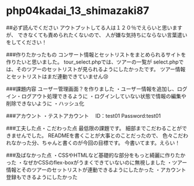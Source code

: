 # php04kadai_13_shimazaki87

##必ず読んでください
アウトプットしてる人は１２０％でえらいと思いますが、
できなくても責められたくないので、
人が嫌な気持ちにならない言葉遣いをしてください！

###作りたかったもの
コンサート情報とセットリストをまとめられるサイトを作りたいと思いました。
tour_select.phpでは、ツアーの一覧が
select.phpでは、そのツアーのセットリストが見られるようにしたかったです。
ツアー情報とセットリストはまだ連動できていません😢

###課題内容
ユーザー管理画面？を作りました
・ユーザー情報を追加し、ログイン・ログアウト処理できるように
・ログインしていない状態で情報の編集や削除できないように
・ハッシュ化

###アカウント
・テストアカウント
　ID：test01
 Password:test01

###工夫した点・こだわった点
最低限の課題です。
細部までこだわることができませんでした。
READMEを書くことが大事とのことだったので、
色々こだわれなかった分、ちゃんと書くのが今回の目標です。
今書いてます。えらい！

###及ばなかった点
・CSSやHTMLなど基礎的な部分をもっと綺麗に作りたかった
・なぜかCSSのflex-boxがうまくできていないのに無視しました
・ツアー情報とそのツアーのセットリストが連動できるようにしたかった
・アカウント登録もできるようにしたかった
